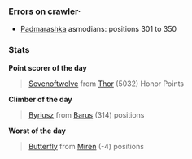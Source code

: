 ### Errors on crawler·
- [Padmarashka](/#/ranking/Padmarashka) asmodians: positions 301 to 350


### Stats

**Point scorer of the day**
>[Sevenoftwelve](/#/character/Thor/435912) from [Thor](/#/ranking/Thor)  (5032) Honor Points


**Climber of the day**
>[Byriusz](/#/character/Barus/629024) from [Barus](/#/ranking/Barus)  (314) positions


**Worst of the day**
>[Butterfly](/#/character/Miren/11058) from [Miren](/#/ranking/Miren)  (-4) positions



